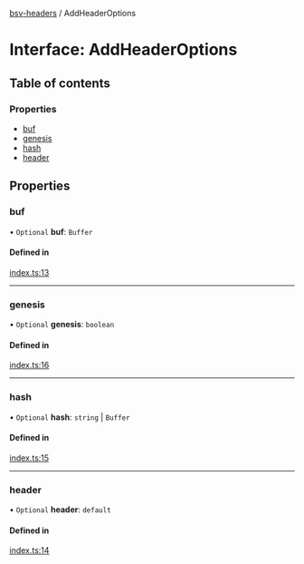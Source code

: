 [bsv-headers](../README.md) / AddHeaderOptions

# Interface: AddHeaderOptions

## Table of contents

### Properties

- [buf](AddHeaderOptions.md#buf)
- [genesis](AddHeaderOptions.md#genesis)
- [hash](AddHeaderOptions.md#hash)
- [header](AddHeaderOptions.md#header)

## Properties

### buf

• `Optional` **buf**: `Buffer`

#### Defined in

[index.ts:13](https://github.com/kevinejohn/bsv-headers/blob/master/src/index.ts#L13)

___

### genesis

• `Optional` **genesis**: `boolean`

#### Defined in

[index.ts:16](https://github.com/kevinejohn/bsv-headers/blob/master/src/index.ts#L16)

___

### hash

• `Optional` **hash**: `string` \| `Buffer`

#### Defined in

[index.ts:15](https://github.com/kevinejohn/bsv-headers/blob/master/src/index.ts#L15)

___

### header

• `Optional` **header**: `default`

#### Defined in

[index.ts:14](https://github.com/kevinejohn/bsv-headers/blob/master/src/index.ts#L14)
